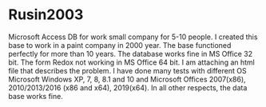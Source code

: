 # Rusin2003
Microsoft Access DB for work small company for 5-10 people.
I created this base to work in a paint company in 2000 year. The base functioned perfectly for more than 10 years.
The database works fine in MS Office 32 bit. The form Redox not working in MS Office 64 bit.
I am attaching an html file that describes the problem. I have done many tests with different
OS Microsoft Windows XP, 7, 8, 8.1 and 10 and Microsoft Offices 2007(x86), 2010/2013/2016 (x86 and x64), 2019(x64).
In all other respects, the data base works fine.
